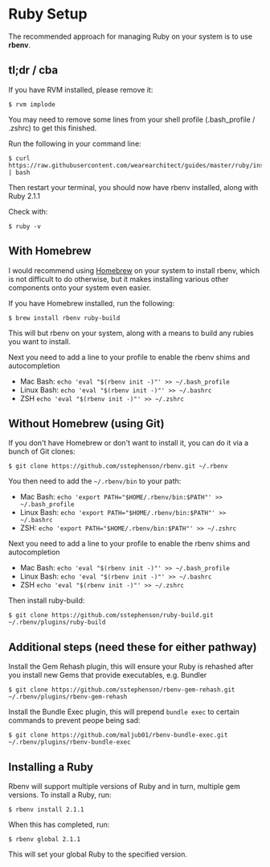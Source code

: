 # Ruby Setup

The recommended approach for managing Ruby on your system is to use **rbenv**.

## tl;dr / cba

If you have RVM installed, please remove it:

	$ rvm implode

You may need to remove some lines from your shell profile (.bash_profile / .zshrc) to get this finished.

Run the following in your command line:

	$ curl https://raw.githubusercontent.com/wearearchitect/guides/master/ruby/install_ruby.sh | bash

Then restart your terminal, you should now have rbenv installed, along with Ruby 2.1.1

Check with:

	$ ruby -v

## With Homebrew

I would recommend using [Homebrew](http://brew.sh) on your system to install rbenv, which is not difficult to do otherwise, but it makes installing various other components onto your system even easier.

If you have Homebrew installed, run the following:

	$ brew install rbenv ruby-build

This will but rbenv on your system, along with a means to build any rubies you want to install.

Next you need to add a line to your profile to enable the rbenv shims and autocompletion

- Mac Bash: `echo 'eval "$(rbenv init -)"' >> ~/.bash_profile`
- Linux Bash: `echo 'eval "$(rbenv init -)"' >> ~/.bashrc`
- ZSH `echo 'eval "$(rbenv init -)"' >> ~/.zshrc`

## Without Homebrew (using Git)

If you don't have Homebrew or don't want to install it, you can do it via a bunch of Git clones:

	$ git clone https://github.com/sstephenson/rbenv.git ~/.rbenv

You then need to add the `~/.rbenv/bin` to your path:

- Mac Bash: `echo 'export PATH="$HOME/.rbenv/bin:$PATH"' >> ~/.bash_profile`
- Linux Bash: `echo 'export PATH="$HOME/.rbenv/bin:$PATH"' >> ~/.bashrc`
- ZSH: `echo 'export PATH="$HOME/.rbenv/bin:$PATH"' >> ~/.zshrc`

Next you need to add a line to your profile to enable the rbenv shims and autocompletion

- Mac Bash: `echo 'eval "$(rbenv init -)"' >> ~/.bash_profile`
- Linux Bash: `echo 'eval "$(rbenv init -)"' >> ~/.bashrc`
- ZSH `echo 'eval "$(rbenv init -)"' >> ~/.zshrc`

Then install ruby-build:

	$ git clone https://github.com/sstephenson/ruby-build.git ~/.rbenv/plugins/ruby-build

## Additional steps (need these for either pathway)

Install the Gem Rehash plugin, this will ensure your Ruby is rehashed after you install new Gems that provide executables, e.g. Bundler

	$ git clone https://github.com/sstephenson/rbenv-gem-rehash.git ~/.rbenv/plugins/rbenv-gem-rehash

Install the Bundle Exec plugin, this will prepend `bundle exec` to certain commands to prevent peope being sad:

	$ git clone https://github.com/maljub01/rbenv-bundle-exec.git ~/.rbenv/plugins/rbenv-bundle-exec

## Installing a Ruby

Rbenv will support multiple versions of Ruby and in turn, multiple gem versions. To install a Ruby, run:

	$ rbenv install 2.1.1

When this has completed, run:

	$ rbenv global 2.1.1

This will set your global Ruby to the specified version.
